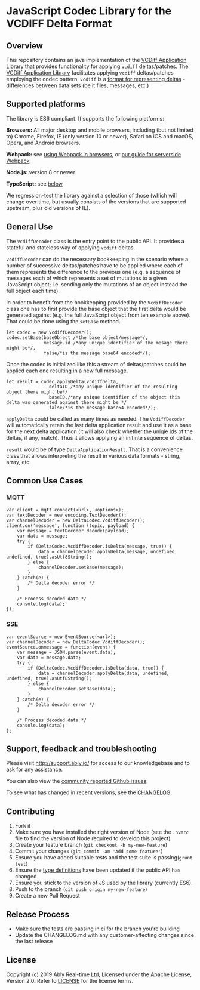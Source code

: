 # JavaScript Codec Library for the VCDIFF Delta Format

## Overview

This repository contains an java implementation of the [VCDiff Application Library](https://github.com/ably/wiki/issues/380#issuecomment-533647591) that provides functionality for applying `vcdiff` deltas/patches. The  [VCDiff Application Library](https://github.com/ably/wiki/issues/380#issuecomment-533647591) facilitates applying `vcdiff` deltas/patches employing the codec pattern. `vcdiff` is a [format for representing deltas](https://tools.ietf.org/html/rfc3284) - differences between data sets (be it files, messages, etc.) 

## Supported platforms

The library is ES6 compliant. It supports the following platforms:

**Browsers:** All major desktop and mobile browsers, including (but not limited to) Chrome, Firefox, IE (only version 10 or newer), Safari on iOS and macOS, Opera, and Android browsers.

**Webpack:** see [using Webpack in browsers](#using-webpack), or [our guide for serverside Webpack](#serverside-usage-with-webpack)

**Node.js:** version 8 or newer

**TypeScript:** see [below](#typescript)


We regression-test the library against a selection of those (which will change over time, but usually consists of the versions that are supported upstream, plus old versions of IE).


## General Use

The `VcdiffDecoder` class is the entry point to the public API. It provides a stateful and stateless way of applying `vcdiff` deltas.

`VcdiffDecoder` can do the necessary bookkeeping in the scenario where a number of successive deltas/patches have to be applied where each of them represents the difference to the previous one (e.g. a sequence of messages each of which represents a set of mutations to a given JavaScript object; i.e. sending only the mutations of an object instead the full object each time).

In order to benefit from the bookkepping provided by the `VcdiffDecoder` class one has to first provide the base object that the first delta would be generated against (e.g. the full JavaScript object from teh example above). That could be done using the `setBase` method.

```
let codec = new VcdiffDecoder();
codec.setBase(baseObject /*the base object/message*/, 
              message.id /*any unique identifier of the mesage there might be*/, 
              false/*is the message base64 encoded*/);
```

Once the codec is initialized like this a stream of deltas/patches could be applied each one resulting in a new full message.

```
let result = codec.applyDelta(vcdiffDelta, 
                deltaID,/*any unique identifier of the resulting object there might be*/ 
                baseID,/*any unique identifier of the object this delta was generated against there might be */
                false/*is the message base64 encoded*/);
```

`applyDelta` could be called as many times as needed. The `VcdiffDecoder` will automatically retain the last delta application result and use it as a base for the next delta application (it will also check whether the uniqie ids of the deltas, if any, match). Thus it allows applying an inifinte sequence of deltas.

`result` would be of type `DeltaApplicationResult`. That is a convenience class that allows interpreting the result in various data formats - string, array, etc.

## Common Use Cases

### MQTT

```
var client = mqtt.connect(<url>, <options>);
var textDecoder = new encoding.TextDecoder();
var channelDecoder = new DeltaCodec.VcdiffDecoder();
client.on('message', function (topic, payload) {
	var message = textDecoder.decode(payload);
	var data = message;
	try {
		if (DeltaCodec.VcdiffDecoder.isDelta(message, true)) {
			data = channelDecoder.applyDelta(message, undefined, undefined, true).asUtf8String();
		} else {
			channelDecoder.setBase(message);
		}
	} catch(e) {
		/* Delta decoder error */
	}
	
	/* Process decoded data */
	console.log(data);
});
```

### SSE

```
var eventSource = new EventSource(<url>);
var channelDecoder = new DeltaCodec.VcdiffDecoder();
eventSource.onmessage = function(event) {
	var message = JSON.parse(event.data);
	var data = message.data;
	try {
		if (DeltaCodec.VcdiffDecoder.isDelta(data, true)) {
			data = channelDecoder.applyDelta(data, undefined, undefined, true).asUtf8String();
		} else {
			channelDecoder.setBase(data);
		}
	} catch(e) {
		/* Delta decoder error */
	}

	/* Process decoded data */
	console.log(data);
};
```

## Support, feedback and troubleshooting

Please visit http://support.ably.io/ for access to our knowledgebase and to ask for any assistance.

You can also view the [community reported Github issues](https://github.com/ably/ably-js/issues).

To see what has changed in recent versions, see the [CHANGELOG](CHANGELOG.md).

## Contributing

1. Fork it
2. Make sure you have installed the right version of Node (see the `.nvmrc` file to find the version of Node required to develop this project)
3. Create your feature branch (`git checkout -b my-new-feature`)
4. Commit your changes (`git commit -am 'Add some feature'`)
5. Ensure you have added suitable tests and the test suite is passing(`grunt test`)
6. Ensure the [type definitions](https://github.com/ably/delta-codec-js/blob/master/ably.d.ts) have been updated if the public API has changed
7. Ensure you stick to the version of JS used by the library (currently ES6). 
8. Push to the branch (`git push origin my-new-feature`)
9. Create a new Pull Request

## Release Process

- Make sure the tests are passing in ci for the branch you're building
- Update the CHANGELOG.md with any customer-affecting changes since the last release

## License

Copyright (c) 2019 Ably Real-time Ltd, Licensed under the Apache License, Version 2.0.  Refer to [LICENSE](LICENSE) for the license terms.
